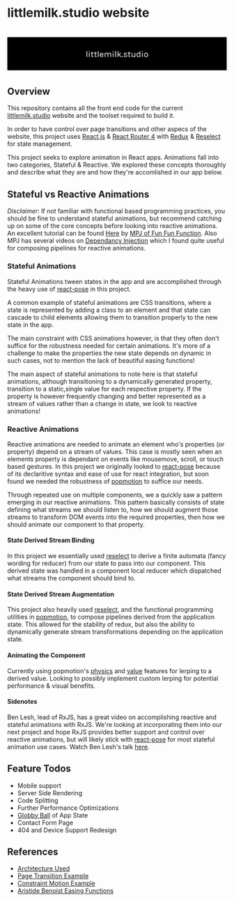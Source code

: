 # littlemilk.studio website

# ![littlemilk.studio](public/avatar_github.png)

## Overview

This repository contains all the front end code for the current [littlemilk.studio][1] website and the toolset required to build it.

In order to have control over page transitions and other aspecs of the website, this project uses [React.js][2] & [React Router 4][3] with [Redux][4] & [Reselect][5] for state management.

This project seeks to explore animation in React apps. Animations fall into two categories, Stateful & Reactive. We explored these concepts thoroughly and describe what they are and how they're accomlished in our app below.

## Stateful vs Reactive Animations

_Disclaimer_: If not familiar with functional based programming practices, you should be fine to understand stateful animations, but recommend catching up on some of the core concepts before looking into reactive animations. An excellent tutorial can be found [Here][8] by [MPJ of Fun Fun Function][9]. Also MPJ has several videos on [Dependancy Injection][10] which I found quite useful for composing pipelines for reactive animations.

### Stateful Animations

Stateful Animations tween states in the app and are accomplished through the heavy use of [react-pose][6] in this project.

A common example of stateful animations are CSS transitions, where a state is represented by adding a class to an element and that state can cascade to child elements allowing them to transition properly to the new state in the app.

The main constraint with CSS animations however, is that they often don't suffice for the robustness needed for certain animations. It's more of a challenge to make the properties the new state depends on dynamic in such cases, not to mention the lack of beautiful easing functions!

The main aspect of stateful animations to note here is that stateful animations, although transitioning to a dynamically generated property, transition to a static,single value for each respective property. If the property is however frequently changing and better represented as a stream of values rather than a change in state, we look to reactive animations!

### Reactive Animations

Reactive animations are needed to animate an element who's properties (or property) depend on a stream of values. This case is mostly seen when an elements property is dependant on events like mousemove, scroll, or touch based gestures. In this project we originally looked to [react-pose][6] because of its declaritive syntax and ease of use for react integration, but soon found we needed the robustness of [popmotion][7] to suffice our needs.

Through repeated use on multiple components, we a quickly saw a pattern emerging in our reactive animations. This pattern basically consists of state defining what streams we should listen to, how we should augment those streams to transform DOM events into the required properties, then how we should animate our component to that property.

#### State Derived Stream Binding

In this project we essentially used [reselect][5] to derive a finite automata (fancy wording for reducer) from our state to pass into our component. This derived state was handled in a component local reducer which dispatched what streams the component should bind to.

#### State Derived Stream Augmentation

This project also heavily used [reselect][5], and the functional programming utilities in [popmotion][7], to compose pipelines derived from the application state. This allowed for the stability of redux, but also the ability to dynamically generate stream transformations depending on the application state.

#### Animating the Component

Currently using popmotion's [physics][11] and [value][12] features for lerping to a derived value. Looking to possibly implement custom lerping for potential performance & visual benefits.

#### Sidenotes

Ben Lesh, lead of RxJS, has a great video on accomplishing reactive and stateful animations with RxJS. We're looking at incorporating them into our next project and hope RxJS provides better support and control over reactive animations, but will likely stick with [react-pose][6] for most stateful animation use cases. Watch Ben Lesh's talk [here][13].

## Feature Todos

- Mobile support
- Server Side Rendering
- Code Splitting
- Further Performance Optimizations
- [Globby Ball][14] of App State
- Contact Form Page
- 404 and Device Support Redesign

## References

- [Architecture Used][15]
- [Page Transition Example][16]
- [Constraint Motion Example][17]
- [Aristide Benoist Easing Functions][18]

[1]: https://littlemilk.studio
[2]: https://reactjs.org/
[3]: https://reacttraining.com/react-router/
[4]: https://redux.js.org/
[5]: https://www.npmjs.com/package/reselect
[6]: https://popmotion.io/pose/
[7]: https://popmotion.io/pure/
[8]: https://www.youtube.com/watch?v=BMUiFMZr7vk&list=PL0zVEGEvSaeEd9hlmCXrk5yUyqUag-n84
[9]: https://www.youtube.com/channel/UCO1cgjhGzsSYb1rsB4bFe4Q
[10]: https://www.youtube.com/results?search_query=dependancy+injection+fun+fun+function
[11]: https://popmotion.io/api/physics/
[12]: https://popmotion.io/api/value/
[13]: https://www.youtube.com/watch?v=X_RnO7KSR-4
[14]: https://www.clicktorelease.com/blog/vertex-displacement-noise-3d-webgl-glsl-three-js/
[15]: https://levelup.gitconnected.com/structure-your-react-redux-project-for-scalability-and-maintainability-618ad82e32b7
[16]: https://popmotion.io/pose/examples/route-transitions-reach-router/
[17]: https://popmotion.io/learn/constrain-motion/
[18]: https://github.com/ariiiman/s/blob/master/src/Core/Ease.js
